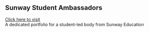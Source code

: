 ## Sunway Student Ambassadors
[Click here to visit](https://eesuhn.github.io/SunwayStudentAmbassadors) <br>
A dedicated portfolio for a student-led body from Sunway Education
